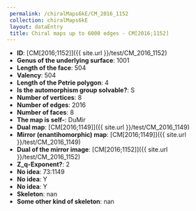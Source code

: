 ```yaml
--- 
 permalink: /chiralMaps6kE/CM_2016_1152 
 collection: chiralMaps6kE
 layout: dataEntry
 title: Chiral maps up to 6000 edges - CM[2016;1152]
---
```


- **ID**: [CM[2016;1152]]({{ site.url }}/test/CM_2016_1152)
- **Genus of the underlying surface**: 1001
- **Length of the face**: 504
- **Valency**: 504
- **Length of the Petrie polygon**: 4
- **Is the automorphism group solvable?**: S
- **Number of vertices**: 8
- **Number of edges**: 2016
- **Number of faces**: 8
- **The map is self-**: DuMir
- **Dual map**: [CM[2016;1149]]({{ site.url }}/test/CM_2016_1149)
- **Mirror (enantihomorphic) map**: [CM[2016;1149]]({{ site.url }}/test/CM_2016_1149)
- **Dual of the mirror image**: [CM[2016;1152]]({{ site.url }}/test/CM_2016_1152)
- **Z_q-Exponent?**: 2
- **No idea**:  73:1149
- **No idea**: Y
- **No idea**: Y
- **Skeleton**: nan
- **Some other kind of skeleton**: nan
